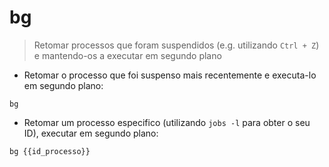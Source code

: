 # bg

> Retomar processos que foram suspendidos (e.g. utilizando `Ctrl + Z`) e mantendo-os a executar em segundo plano 

- Retomar o processo que foi suspenso mais recentemente e executa-lo em segundo plano:

`bg`

- Retomar um processo especifico (utilizando `jobs -l` para obter o seu ID), executar em segundo plano: 

`bg {{id_processo}}`
